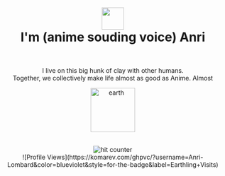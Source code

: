 <h1 align="center">
  <img src="https://media.tenor.com/images/f580b40a349dcb2d7cb93573e2329061/tenor.gif" width="50px"/><br/>
  I'm (anime souding voice) Anri
</h1>

<br>
<p align="center">
  I live on this big hunk of clay with other humans.<br />
  Together, we collectively make life almost as good as Anime. Almost
</p>
<p align="center"><img align="center" src="earth.gif" alt="earth" width="100px"></p>
<br>


<div align="center">
  <img src="https://profile-counter.glitch.me/main/count.svg" alt="hit counter" align="center"><br />
  ![Profile Views](https://komarev.com/ghpvc/?username=Anri-Lombard&color=blueviolet&style=for-the-badge&label=Earthling+Visits)
</div>
<br />
